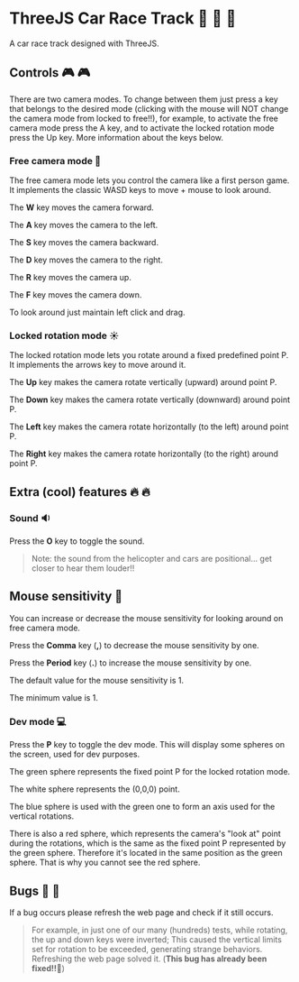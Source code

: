 # ThreeJS Car Race Track 🚥 🚗 🚓

A car race track designed with ThreeJS.

## Controls 🎮 🎮

There are two camera modes. To change between them just press a key that belongs to the desired mode (clicking with the mouse will NOT change the camera mode from locked to free!!), for example, to activate the free camera mode press the A key, and to activate the locked rotation mode press the Up key. More information about the keys below.

### Free camera mode 👻

The free camera mode lets you control the camera like a first person game. It implements the classic WASD keys to move + mouse to look around.

The **W** key moves the camera forward.

The **A** key moves the camera to the left.

The **S** key moves the camera backward.

The **D** key moves the camera to the right.

The **R** key moves the camera up.

The **F** key moves the camera down.

To look around just maintain left click and drag.

### Locked rotation mode ☀️

The locked rotation mode lets you rotate around a fixed predefined point P. It implements the arrows key to move around it.

The **Up** key makes the camera rotate vertically (upward) around point P.

The **Down** key makes the camera rotate vertically (downward) around point P.

The **Left** key makes the camera rotate horizontally (to the left) around point P.

The **Right** key makes the camera rotate horizontally (to the right) around point P.

## Extra (cool) features 🔥 🔥

### Sound 🔉

Press the **O** key to toggle the sound.

> Note: the sound from the helicopter and cars are positional... get closer to hear them louder!!

## Mouse sensitivity 🐁️

You can increase or decrease the mouse sensitivity for looking around on free camera mode.

Press the **Comma** key (**,**) to decrease the mouse sensitivity by one.

Press the **Period** key (**.**) to increase the mouse sensitivity by one.

The default value for the mouse sensitivity is 1.

The minimum value is 1.

### Dev mode 💻

Press the **P** key to toggle the dev mode. This will display some spheres on the screen, used for dev purposes.

The green sphere represents the fixed point P for the locked rotation mode.

The white sphere represents the (0,0,0) point.

The blue sphere is used with the green one to form an axis used for the vertical rotations.

There is also a red sphere, which represents the camera's "look at" point during the rotations, which is the same as the fixed point P represented by the green sphere. Therefore it's located in the same position as the green sphere. That is why you cannot see the red sphere.

## Bugs 🐛 🐛

If a bug occurs please refresh the web page and check if it still occurs.

> For example, in just one of our many (hundreds) tests, while rotating, the up and down keys were inverted; This caused the vertical limits set for rotation to be exceeded, generating strange behaviors. Refreshing the web page solved it. (**This bug has already been fixed!!**🤩️)

